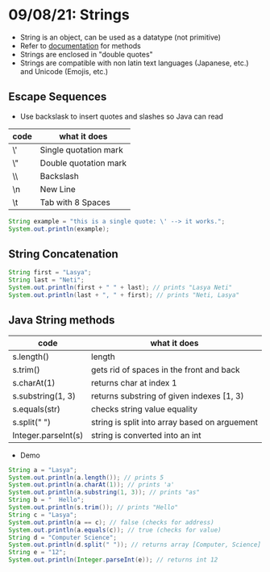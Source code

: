 # 09/08/21: Strings 

- String is an object, can be used as a datatype (not primitive)
- Refer to [documentation](https://docs.oracle.com/en/java/javase/14/docs/api/java.base/java/lang/String.html) for methods 
- Strings are enclosed in "double quotes"
- Strings are compatible with non latin text languages (Japanese, etc.) and Unicode (Emojis, etc.) 

## Escape Sequences 
- Use backslask to insert quotes and slashes so Java can read 

| code | what it does |
| ---- | ------------ |
| \\' | Single quotation mark |
| \\" | Double quotation mark |
| \\\\ | Backslash |
| \\n | New Line |
| \\t | Tab with 8 Spaces |

```java
String example = "this is a single quote: \' --> it works.";
System.out.println(example);
```

## String Concatenation
```java
String first = "Lasya";
String last = "Neti";
System.out.println(first + " " + last); // prints "Lasya Neti"
System.out.println(last + ", " + first); // prints "Neti, Lasya"
```

## Java String methods 
| code | what it does |
| ---- | ------------ |
| s.length() | length |
| s.trim() | gets rid of spaces in the front and back |
| s.charAt(1) | returns char at index 1 |
| s.substring(1, 3) | returns substring of given indexes [1, 3) |
| s.equals(str) | checks string value equality |
| s.split(" ") | string is split into array based on arguement |
| Integer.parseInt(s) | string is converted into an int |

- Demo
```java
String a = "Lasya";
System.out.println(a.length()); // prints 5
System.out.println(a.charAt(1)); // prints 'a'
System.out.println(a.substring(1, 3)); // prints "as"
String b = "  Hello";
System.out.println(s.trim()); // prints "Hello"
String c = "Lasya";
System.out.println(a == c); // false (checks for address)
System.out.println(a.equals(c)); // true (checks for value)
String d = "Computer Science";
System.out.println(d.split(" ")); // returns array [Computer, Science]
String e = "12";
System.out.println(Integer.parseInt(e)); // returns int 12
```